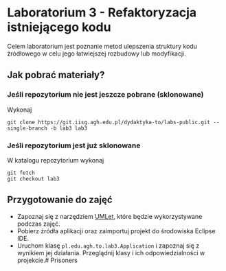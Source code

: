 # Laboratorium 3 - Refaktoryzacja istniejącego kodu

Celem laboratorium jest poznanie metod ulepszenia struktury kodu źródłowego w celu jego łatwiejszej rozbudowy lub modyfikacji.

## Jak pobrać materiały?

### Jeśli repozytorium nie jest jeszcze pobrane (sklonowane)

Wykonaj

    git clone https://git.iisg.agh.edu.pl/dydaktyka-to/labs-public.git --single-branch -b lab3 lab3

### Jeśli repozytorium jest już sklonowane

W katalogu repozytorium wykonaj

    git fetch
    git checkout lab3

## Przygotowanie do zajęć

* Zapoznaj się z narzędziem ​[UMLet](http://www.umlet.com/), które będzie wykorzystywane podczas zajęć.
* Pobierz źródła aplikacji oraz zaimportuj projekt do środowiska Eclipse IDE.
* Uruchom klasę `pl.edu.agh.to.lab3.Application` i zapoznaj się z wynikiem jej działania. Przeglądnij klasy i ich odpowiedzialności w projekcie.# Prisoners
